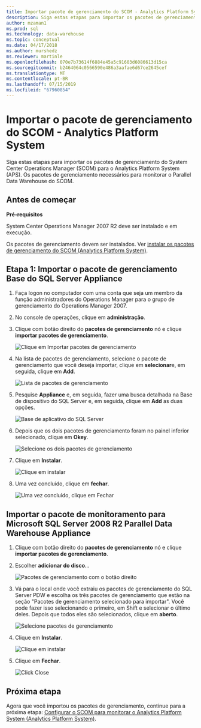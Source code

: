 ```yaml
---
title: Importar pacote de gerenciamento do SCOM - Analytics Platform System | Microsoft Docs
description: Siga estas etapas para importar os pacotes de gerenciamento do System Center Operations Manager (SCOM) para o Analytics Platform System (APS). Os pacotes de gerenciamento necessários para monitorar o Parallel Data Warehouse do SCOM.
author: mzaman1
ms.prod: sql
ms.technology: data-warehouse
ms.topic: conceptual
ms.date: 04/17/2018
ms.author: murshedz
ms.reviewer: martinle
ms.openlocfilehash: 070e7b73614f6884e45a5c91603d6086613d15ca
ms.sourcegitcommit: b2464064c0566590e486a3aafae6d67ce2645cef
ms.translationtype: MT
ms.contentlocale: pt-BR
ms.lasthandoff: 07/15/2019
ms.locfileid: "67960854"
---
```

# <a name="import-the-scom-management-pack---analytics-platform-system"></a>Importar o pacote de gerenciamento do SCOM - Analytics Platform System
Siga estas etapas para importar os pacotes de gerenciamento do System Center Operations Manager (SCOM) para o Analytics Platform System (APS). Os pacotes de gerenciamento necessários para monitorar o Parallel Data Warehouse do SCOM. 
  
## <a name="BeforeBegin"></a>Antes de começar  
**Pré-requisitos**  
  
System Center Operations Manager 2007 R2 deve ser instalado e em execução.  
  
Os pacotes de gerenciamento devem ser instalados. Ver [instalar os pacotes de gerenciamento do SCOM &#40;Analytics Platform System&#41;](install-the-scom-management-packs.md).  
  
## <a name="Step1"></a>Etapa 1: Importar o pacote de gerenciamento Base do SQL Server Appliance  
  
1.  Faça logon no computador com uma conta que seja um membro da função administradores do Operations Manager para o grupo de gerenciamento do Operations Manager 2007.  
  
2.  No console de operações, clique em **administração**.  
  
3.  Clique com botão direito do **pacotes de gerenciamento** nó e clique **importar pacotes de gerenciamento**.  
  
    ![Clique em Importar pacotes de gerenciamento](./media/import-the-scom-management-pack-for-pdw/SCOM_IMP.png "SCOM")  
  
4.  Na lista de pacotes de gerenciamento, selecione o pacote de gerenciamento que você deseja importar, clique em **selecionar**e, em seguida, clique em **Add**.  
  
    ![Lista de pacotes de gerenciamento](./media/import-the-scom-management-pack-for-pdw/SCOM_IMP2.png "SCOM_IMP2")  
  
5.  Pesquise **Appliance** e, em seguida, fazer uma busca detalhada na Base de dispositivo do SQL Server e, em seguida, clique em **Add** as duas opções.  
  
    ![Base de aplicativo do SQL Server](./media/import-the-scom-management-pack-for-pdw/SCOM_IMP3.png "SCOM_IMP3")  
  
6.  Depois que os dois pacotes de gerenciamento foram no painel inferior selecionado, clique em **Okey**.  
  
    ![Selecione os dois pacotes de gerenciamento](./media/import-the-scom-management-pack-for-pdw/SCOM_IMP4.png "SCOM_IMP4")  
  
7.  Clique em **Instalar**.  
  
    ![Clique em instalar](./media/import-the-scom-management-pack-for-pdw/SCOM_IMP5.png "SCOM_IMP5")  
  
8.  Uma vez concluído, clique em **fechar**.  
  
    ![Uma vez concluído, clique em Fechar](./media/import-the-scom-management-pack-for-pdw/SCOM_IMP6.png "SCOM_IMP6")  
  
## <a name="Step2"></a>Importar o pacote de monitoramento para Microsoft SQL Server 2008 R2 Parallel Data Warehouse Appliance  
  
1.  Clique com botão direito do **pacotes de gerenciamento** nó e clique **importar pacotes de gerenciamento**.  
  
2.  Escolher **adicionar do disco**...  
  
    ![Pacotes de gerenciamento com o botão direito](./media/import-the-scom-management-pack-for-pdw/SCOM_PDW.png "SCOM_PDW")  
  
3.  Vá para o local onde você extraiu os pacotes de gerenciamento do SQL Server PDW e escolha os três pacotes de gerenciamento que estão na seção "Pacotes de gerenciamento selecionado para importar". Você pode fazer isso selecionando o primeiro, em Shift e selecionar o último deles. Depois que todos eles são selecionados, clique em **aberto**.  
  
    ![Selecione pacotes de gerenciamento](./media/import-the-scom-management-pack-for-pdw/SCOM_PDW2.png "SCOM_PDW2")  
  
4.  Clique em **Instalar**.  
  
    ![Clique em instalar](./media/import-the-scom-management-pack-for-pdw/SCOM_PDW3.png "SCOM_PDW3")  
  
5.  Clique em **Fechar**.  
  
    ![Click Close](./media/import-the-scom-management-pack-for-pdw/SCOM_PDW4.png "SCOM_PDW4")  
  
## <a name="next-step"></a>Próxima etapa  
Agora que você importou os pacotes de gerenciamento, continue para a próxima etapa: [Configurar o SCOM para monitorar o Analytics Platform System &#40;Analytics Platform System&#41;](configure-scom-to-monitor-analytics-platform-system.md).  
  
<!-- MISSING LINKS ## See Also  
[Common Metadata Query Examples &#40;SQL Server PDW&#41;](../sqlpdw/common-metadata-query-examples-sql-server-pdw.md)  -->  
  
